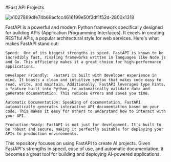 #Fast API Projects

![e1027869dfe74b69acfcc4616199e50f3df1f52d-2800x1318](https://github.com/rbhardwaj2186/Fast_API/assets/143745073/5fd4b14c-f587-4b5c-a217-c1d353f3d558)


FastAPI is a powerful and modern Python framework specifically designed for building APIs (Application Programming Interfaces). It excels in creating RESTful APIs, a popular architectural style for web services. Here's what makes FastAPI stand out:

    Speed:  One of its biggest strengths is speed. FastAPI is known to be incredibly fast, rivaling frameworks written in languages like Node.js and Go. This efficiency makes it a great choice for high-performance applications.

    Developer Friendly:  FastAPI is built with developer experience in mind. It boasts a clean and intuitive syntax that makes code easy to read, write, and maintain. Additionally, FastAPI leverages type hints, a feature built into Python, to automatically validate data and generate documentation. This reduces errors and saves you time.

    Automatic Documentation: Speaking of documentation, FastAPI automatically generates interactive API documentation based on your code. This makes it easy for others to understand how to interact with your API.

    Production-Ready: FastAPI is not just for development. It's built to be robust and secure, making it perfectly suitable for deploying your APIs to production environments.

This repository focuses on using FastAPI to create AI projects. Given FastAPI's strengths in speed, ease of use, and automatic documentation, it becomes a great tool for building and deploying AI-powered applications.


 
